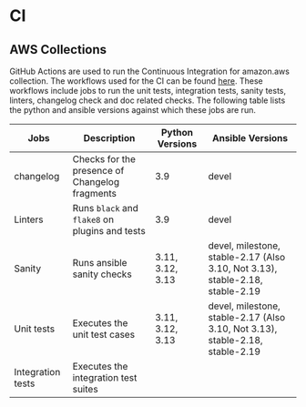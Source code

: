 # CI

## AWS Collections

GitHub Actions are used to run the Continuous Integration for amazon.aws collection. The workflows used for the CI can be found [here](https://github.com/ansible-collections/amazon.aws/tree/main/.github/workflows). These workflows include jobs to run the unit tests, integration tests, sanity tests, linters, changelog check and doc related checks. The following table lists the python and ansible versions against which these jobs are run.

| Jobs | Description | Python Versions | Ansible Versions |
| ------ |-------| ------ | -----------|
| changelog |Checks for the presence of Changelog fragments | 3.9 | devel |
| Linters | Runs `black` and `flake8` on plugins and tests | 3.9 | devel |
| Sanity | Runs ansible sanity checks | 3.11, 3.12, 3.13 | devel, milestone, stable-2.17 (Also 3.10, Not 3.13), stable-2.18, stable-2.19 |
| Unit tests | Executes the unit test cases | 3.11, 3.12, 3.13 | devel, milestone, stable-2.17 (Also 3.10, Not 3.13), stable-2.18, stable-2.19 |
| Integration tests | Executes the integration test suites| <TBA> | <TBA> |
